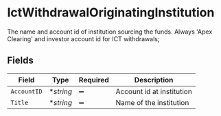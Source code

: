 # IctWithdrawalOriginatingInstitution

The name and account id of institution sourcing the funds. Always 'Apex Clearing' and investor account id for ICT withdrawals;


## Fields

| Field                     | Type                      | Required                  | Description               |
| ------------------------- | ------------------------- | ------------------------- | ------------------------- |
| `AccountID`               | **string*                 | :heavy_minus_sign:        | Account id at institution |
| `Title`                   | **string*                 | :heavy_minus_sign:        | Name of the institution   |